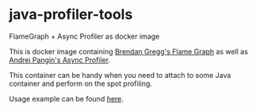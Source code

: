# java-profiler-tools

FlameGraph + Async Profiler as docker image

This is docker image containing [Brendan Gregg's Flame Graph](https://github.com/brendangregg/FlameGraph) as well as [Andrei Pangin's Async Profiler](https://github.com/async-profiler/async-profiler). 

This container can be  handy when you need to attach to some Java container and perform on the spot profiling.

Usage example can be found [here](https://ember.deltixlab.com/docs/kb/profiling/?_highlight=perf#profiling-ember-with-perf).

